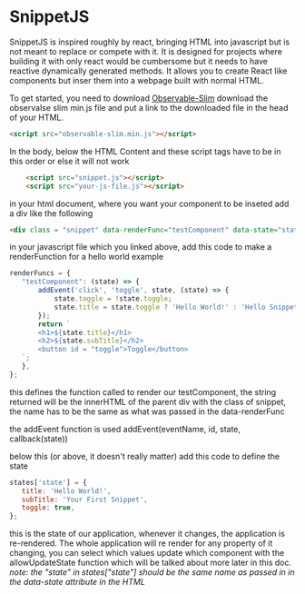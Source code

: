 # SnippetJS
SnippetJS is inspired roughly by react, bringing HTML into javascript but is not meant to replace or compete with it. It is designed for projects where 
building it with only react would be cumbersome but it needs to have reactive dynamically generated methods. It allows you to create React like components
but inser them into a webpage built with normal HTML. 

To get started, you need to download <a href = "https://github.com/ElliotNB/observable-slim">Observable-Slim</a> download the observalse slim min.js file
and put a link to the downloaded file in the head of your HTML.
```html
<script src="observable-slim.min.js"></script>
```

In the body, below the HTML Content and these script tags have to be in this order or else it will not work
```html
    <script src="snippet.js"></script>
    <script src="your-js-file.js"></script>
```

in your html document, where you want your component to be inseted add a div like the following
 ```html
<div class = "snippet" data-renderFunc="testComponent" data-state="state"></div>
 ```
 
 in your javascript file which you linked above, add this code to make a renderFunction for a hello world example
 
 ```js
renderFuncs = {
    "testComponent": (state) => {
        addEvent('click', 'toggle', state, (state) => {
            state.toggle = !state.toggle;
            state.title = state.toggle ? 'Hello World!' : 'Hello Snippets';
        });
        return `
        <h1>${state.title}</h1>
        <h2>${state.subTitle}</h2>
        <button id = "toggle">Toggle</button>
    `;
    },
};
 ```
 this defines the function called to render our testComponent, the string returned will be the innerHTML of the parent div with the class of snippet,
 the name has to be the same as what was passed in the data-renderFunc
 
 the addEvent function is used addEvent(eventName, id, state, callback(state))
 
 below this (or above, it doesn't really matter) add this code to define the state
 ```js
states['state'] = {
    title: 'Hello World!',
    subTitle: 'Your First Snippet',
    toggle: true,
};
 ```
 this is the state of our application, whenever it changes, the application is re-rendered. The whole application will re render for any property of it
 changing, you can select which values update which component with the allowUpdateState function which will be talked about more later in this doc.
 <br>
 *note: the "state" in states["state"] should be the same name as passed in in the data-state attribute in the HTML*
 

